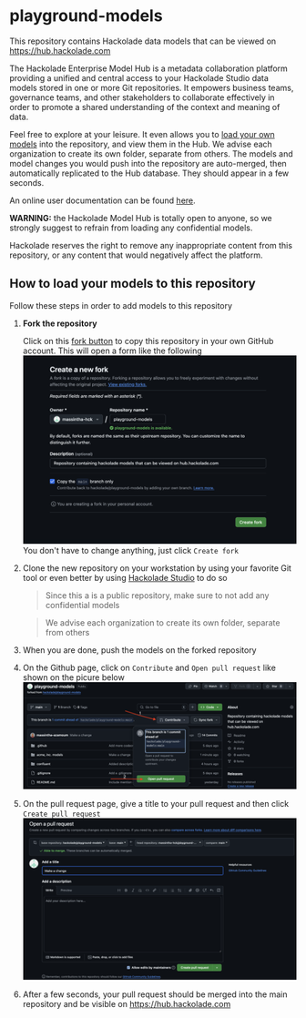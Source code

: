 # playground-models
This repository contains Hackolade data models that can be viewed on https://hub.hackolade.com

The Hackolade Enterprise Model Hub is a metadata collaboration platform providing a unified and central access to your Hackolade Studio data models stored in one or more Git repositories. It empowers business teams, governance teams, and other stakeholders to collaborate effectively in order to promote a shared understanding of the context and meaning of data.

Feel free to explore at your leisure. It even allows you to [load your own models](#how-to-load-your-models-to-this-repository) into the repository, and view them in the Hub. We advise each organization to create its own folder, separate from others. The models and model changes you would push into the repository are auto-merged, then automatically replicated to the Hub database. They should appear in a few seconds.

An online user documentation can be found [here](https://hackolade.com/help/Hubuserinterface.html).

**WARNING:** the Hackolade Model Hub is totally open to anyone, so we strongly suggest to refrain from loading any confidential models.

Hackolade reserves the right to remove any inappropriate content from this repository, or any content that would negatively affect the platform.

## How to load your models to this repository
Follow these steps in order to add models to this repository

1. **Fork the repository**

    Click on this <a icon="repo-forked" class="github-button" href="https://github.com/hackolade/playground-models/fork">fork button</a> to copy this repository in your own GitHub account. This will open a form like the following <img src="./docs/images/fork-form.png" />
    You don't have to change anything, just click `Create fork`

1. Clone the new repository on your workstation by using your favorite Git tool or even better by using [Hackolade Studio](https://hackolade.com/help/Repository.html) to do so
   > Since this a is a public repository, make sure to not add any confidential models

   > We advise each organization to create its own folder, separate from others

2. When you are done, push the models on the forked repository

3. On the Github page, click on `Contribute` and `Open pull request` like shown on the picure below <img src="./docs/images/contribute.png" />

4. On the pull request page, give a title to your pull request and then click `Create pull request` <img src="./docs/images/pull-request.png" />

5. After a few seconds, your pull request should be merged into the main repository and be visible on https://hub.hackolade.com
